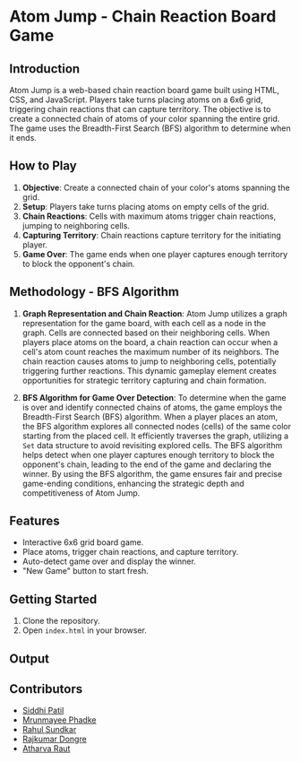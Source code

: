 # Atom Jump - Chain Reaction Board Game

## Introduction

Atom Jump is a web-based chain reaction board game built using HTML, CSS, and JavaScript. Players take turns placing atoms on a 6x6 grid, triggering chain reactions that can capture territory. The objective is to create a connected chain of atoms of your color spanning the entire grid. The game uses the Breadth-First Search (BFS) algorithm to determine when it ends.

## How to Play

1. **Objective**: Create a connected chain of your color's atoms spanning the grid.
2. **Setup**: Players take turns placing atoms on empty cells of the grid.
3. **Chain Reactions**: Cells with maximum atoms trigger chain reactions, jumping to neighboring cells.
4. **Capturing Territory**: Chain reactions capture territory for the initiating player.
5. **Game Over**: The game ends when one player captures enough territory to block the opponent's chain.

## Methodology - BFS Algorithm

1. **Graph Representation and Chain Reaction**: Atom Jump utilizes a graph representation for the game board, with each cell as a node in the graph. Cells are connected based on their neighboring cells. When players place atoms on the board, a chain reaction can occur when a cell's atom count reaches the maximum number of its neighbors. The chain reaction causes atoms to jump to neighboring cells, potentially triggering further reactions. This dynamic gameplay element creates opportunities for strategic territory capturing and chain formation.

2. **BFS Algorithm for Game Over Detection**: To determine when the game is over and identify connected chains of atoms, the game employs the Breadth-First Search (BFS) algorithm. When a player places an atom, the BFS algorithm explores all connected nodes (cells) of the same color starting from the placed cell. It efficiently traverses the graph, utilizing a `Set` data structure to avoid revisiting explored cells. The BFS algorithm helps detect when one player captures enough territory to block the opponent's chain, leading to the end of the game and declaring the winner. By using the BFS algorithm, the game ensures fair and precise game-ending conditions, enhancing the strategic depth and competitiveness of Atom Jump.

## Features

- Interactive 6x6 grid board game.
- Place atoms, trigger chain reactions, and capture territory.
- Auto-detect game over and display the winner.
- "New Game" button to start fresh.

## Getting Started

1. Clone the repository.
2. Open `index.html` in your browser.

## Output


## Contributors
* [Siddhi Patil](https://github.com/Siddhi-Patil06)
* [Mrunmayee Phadke](https://github.com/Mrunmayee-762004)
* [Rahul Sundkar](https://github.com/RahulSundkar)
* [Rajkumar Dongre](https://github.com/rajkumardongre)
* [Atharva Raut](https://www.linkedin.com/in/atharva-raut-4b3296228/)
